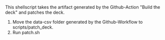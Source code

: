 This shellscript takes the artifact generated by the Github-Action "Build the deck" and patches the deck.

1. Move the data-csv folder generated by the Github-Workflow to scripts/patch_deck.
2. Run patch.sh
